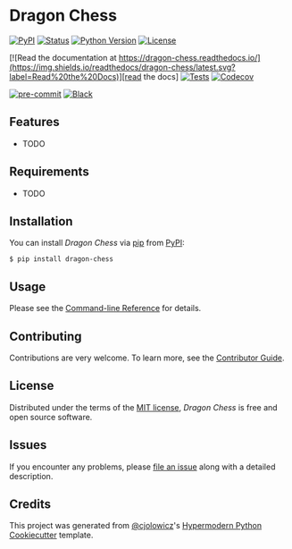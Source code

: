 # Dragon Chess

[![PyPI](https://img.shields.io/pypi/v/dragon-chess.svg)][pypi status]
[![Status](https://img.shields.io/pypi/status/dragon-chess.svg)][pypi status]
[![Python Version](https://img.shields.io/pypi/pyversions/dragon-chess)][pypi status]
[![License](https://img.shields.io/pypi/l/dragon-chess)][license]

[![Read the documentation at https://dragon-chess.readthedocs.io/](https://img.shields.io/readthedocs/dragon-chess/latest.svg?label=Read%20the%20Docs)][read the docs]
[![Tests](https://github.com/56kyle/dragon-chess/workflows/Tests/badge.svg)][tests]
[![Codecov](https://codecov.io/gh/56kyle/dragon-chess/branch/main/graph/badge.svg)][codecov]

[![pre-commit](https://img.shields.io/badge/pre--commit-enabled-brightgreen?logo=pre-commit&logoColor=white)][pre-commit]
[![Black](https://img.shields.io/badge/code%20style-black-000000.svg)][black]

[pypi status]: https://pypi.org/project/dragon-chess/
[read the docs]: https://dragon-chess.readthedocs.io/
[tests]: https://github.com/56kyle/dragon-chess/actions?workflow=Tests
[codecov]: https://app.codecov.io/gh/56kyle/dragon-chess
[pre-commit]: https://github.com/pre-commit/pre-commit
[black]: https://github.com/psf/black

## Features

- TODO

## Requirements

- TODO

## Installation

You can install _Dragon Chess_ via [pip] from [PyPI]:

```console
$ pip install dragon-chess
```

## Usage

Please see the [Command-line Reference] for details.

## Contributing

Contributions are very welcome.
To learn more, see the [Contributor Guide].

## License

Distributed under the terms of the [MIT license][license],
_Dragon Chess_ is free and open source software.

## Issues

If you encounter any problems,
please [file an issue] along with a detailed description.

## Credits

This project was generated from [@cjolowicz]'s [Hypermodern Python Cookiecutter] template.

[@cjolowicz]: https://github.com/cjolowicz
[pypi]: https://pypi.org/
[hypermodern python cookiecutter]: https://github.com/cjolowicz/cookiecutter-hypermodern-python
[file an issue]: https://github.com/56kyle/dragon-chess/issues
[pip]: https://pip.pypa.io/

<!-- github-only -->

[license]: https://github.com/56kyle/dragon-chess/blob/main/LICENSE
[contributor guide]: https://github.com/56kyle/dragon-chess/blob/main/CONTRIBUTING.md
[command-line reference]: https://dragon-chess.readthedocs.io/en/latest/usage.html

